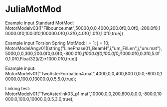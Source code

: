 # JuliaMotMod

Example input Standard MotMod: 
MotorModelv03(["Filbounce.mat",50000,0,0,4000,200.0f0,0.0f0,-200.0f0,10000.0f0,100.0f0,100000.0f0,0.3f0,4.0f0,1.0f0,1.0f0,true])

Example input Torsion Spring MotMod:
i = 1;
j = 10;
MotorModelAngv01([string("LinePhase01_BeamH",i,"um_FilLen",j,"um.mat"),5000,0,0,300,200.0f0,0.0f0,-800.0f0,j*1000.0f0,100.0f0,j*1000.0f0,0.3f0,5.0f0,1.0f0,Float32(i/2)*1000.0f0,true])


Example input:
MotorModelv01("TwoAsterFormation4.mat",4000,0,0,400,800.0,0.0,-800.0,10000.0,100.0,13000.0,0.5,5.0,true);

Linking test: MotorModelv01("TwoAsterlink03_p1.mat",10000,0,0,200,800.0,0.0,-800.0,10000.0,100.0,10000.0,0.5,3.0,true);
